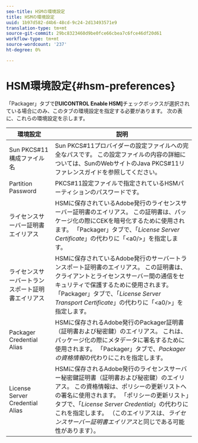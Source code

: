 ```yaml
---
seo-title: HSMの環境設定
title: HSMの環境設定
uuid: 1b97d582-d4b6-48cd-9c24-2d13493571e9
translation-type: tm+mt
source-git-commit: 29bc8323460d9be0fce66cbea7c6fce46df20d61
workflow-type: tm+mt
source-wordcount: '237'
ht-degree: 0%

---
```



# HSM環境設定{#hsm-preferences}

「Packager」タブで&#x200B;**[!UICONTROL Enable HSM]**&#x200B;チェックボックスが選択されている場合にのみ、このタブの環境設定を指定する必要があります。 次の表に、これらの環境設定を示します。

| 環境設定 | 説明 |
|---|---|
| Sun PKCS#11構成ファイル名 | Sun PKCS#11プロバイダーの設定ファイルへの完全なパスです。 この設定ファイルの内容の詳細については、SunのWebサイトのJava PKCS#11リファレンスガイドを参照してください。 |
| Partition Password | PKCS#11設定ファイルで指定されているHSMパーティションのパスワードです。 |
| ライセンスサーバー証明書エイリアス | HSMに保存されているAdobe発行のライセンスサーバー証明書のエイリアス。 この証明書は、パッケージ化の際にCEKを暗号化するために使用されます。 「Packager」タブで、「*License Server Certificate*」の代わりに「&lt;a0/>」を指定します。 |
| ライセンスサーバートランスポート証明書エイリアス | HSMに保存されているAdobe発行のサーバートランスポート証明書のエイリアス。 この証明書は、クライアントとライセンスサーバー間の通信をセキュリティで保護するために使用されます。 「Packager」タブで、「*License Server Transport Certificate*」の代わりに「&lt;a0/>」を指定します。 |
| Packager Credential Alias | HSMに保存されるAdobe発行のPackager証明書（証明書および秘密鍵）のエイリアス。 これは、パッケージ化の際にメタデータに署名するために使用されます。 「Packager」タブで、*Packagerの資格情報*&#x200B;の代わりにこれを指定します。 |
| License Server Credential Alias | HSMに保存されるAdobe発行のライセンスサーバー秘密鍵証明書（証明書および秘密鍵）のエイリアス。 この資格情報は、ポリシーの更新リストへの署名に使用されます。 「ポリシーの更新リスト」タブで、「*License Server Credential*」の代わりにこれを指定します。 （このエイリアスは、*ライセンスサーバー証明書エイリアス*&#x200B;と同じである可能性があります）。 |

